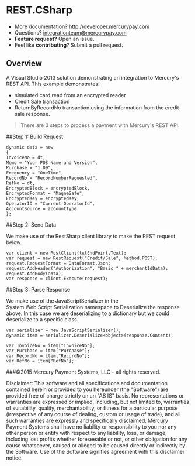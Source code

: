 REST.CSharp
====================

* More documentation?  http://developer.mercurypay.com
* Questions?  integrationteam@mercurypay.com
* **Feature request?** Open an issue.
* Feel like **contributing**?  Submit a pull request.


## Overview

A Visual Studio 2013 solution demonstrating an integration to Mercury's REST API.  This example demonstrates:

* simulated card read from an encrypted reader
* Credit Sale transaction
* ReturnByRecordNo transaction using the information from the credit sale response.

>There are 3 steps to process a payment with Mercury's REST API.

##Step 1: Build Request


```
dynamic data = new
{
InvoiceNo = dt,
Memo = "Your POS Name and Version",
Purchase = "1.09",
Frequency = "OneTime",
RecordNo = "RecordNumberRequested",
RefNo = dt,
EncryptedBlock = encryptedBlock,
EncryptedFormat = "MagneSafe",
EncryptedKey = encryptedKey,
OperatorID = "Current OperatorId",
AccountSource = accountType
};
```

##Step 2: Send Data

We make use of the RestSharp client library to make the REST request below.

```
var client = new RestClient(txtEndPoint.Text);
var request = new RestRequest("Credit/Sale", Method.POST);
request.RequestFormat = DataFormat.Json;
request.AddHeader("Authorization", "Basic " + merchantIdData);
request.AddBody(data);
var response = client.Execute(request);
```

##Step 3: Parse Response

We make use of the JavaScriptSerializer in the System.Web.Script.Serialization namespace to Deserialize the response above.  In this case we are deserializing to a dictionary but we could deserialize to a specific class.

```
var serializer = new JavaScriptSerializer();
dynamic item = serializer.Deserialize<object>(response.Content);

var InvoiceNo = item["InvoiceNo"];
var Purchase = item["Purchase"];
var RecordNo = item["RecordNo"];
var RefNo = item["RefNo"];

```

###©2015 Mercury Payment Systems, LLC - all rights reserved.

Disclaimer:
This software and all specifications and documentation contained herein or provided to you hereunder (the "Software") are provided free of charge strictly on an "AS IS" basis. No representations or warranties are expressed or implied, including, but not limited to, warranties of suitability, quality, merchantability, or fitness for a particular purpose (irrespective of any course of dealing, custom or usage of trade), and all such warranties are expressly and specifically disclaimed. Mercury Payment Systems shall have no liability or responsibility to you nor any other person or entity with respect to any liability, loss, or damage, including lost profits whether foreseeable or not, or other obligation for any cause whatsoever, caused or alleged to be caused directly or indirectly by the Software. Use of the Software signifies agreement with this disclaimer notice.


